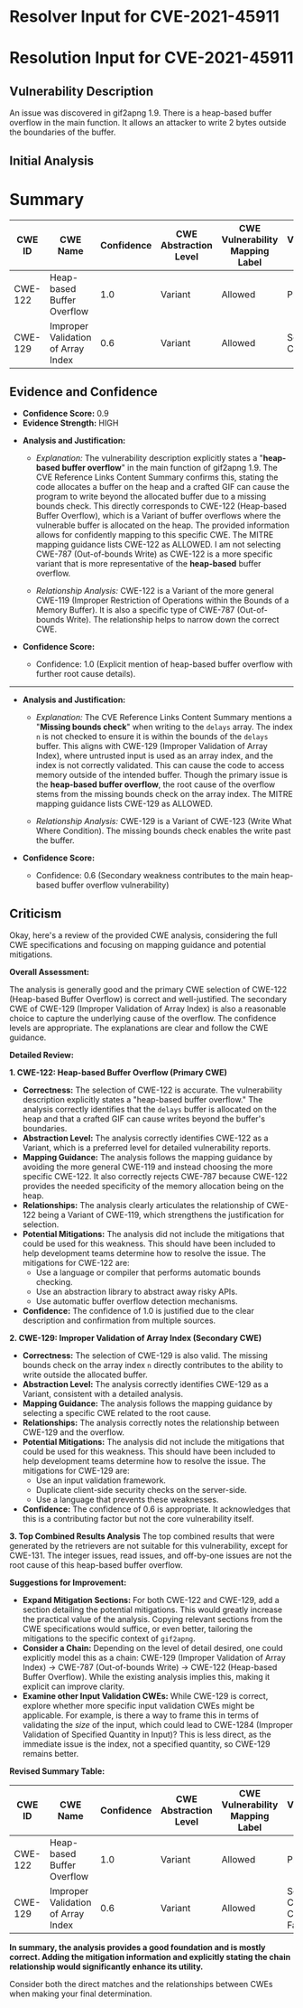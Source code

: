 # Resolver Input for CVE-2021-45911

# Resolution Input for CVE-2021-45911

## Vulnerability Description
An issue was discovered in gif2apng 1.9. There is a heap-based buffer overflow in the main function. It allows an attacker to write 2 bytes outside the boundaries of the buffer.

## Initial Analysis
# Summary
| CWE ID | CWE Name | Confidence | CWE Abstraction Level | CWE Vulnerability Mapping Label | CWE-Vulnerability Mapping Notes |
|---|---|---|---|---|---|
| CWE-122 | Heap-based Buffer Overflow | 1.0 | Variant | Allowed | Primary CWE |
| CWE-129 | Improper Validation of Array Index | 0.6 | Variant | Allowed | Secondary Candidate |

## Evidence and Confidence

*   **Confidence Score:** 0.9
*   **Evidence Strength:** HIGH

- **Analysis and Justification:**  
  - *Explanation:* The vulnerability description explicitly states a "**heap-based buffer overflow**" in the main function of gif2apng 1.9. The CVE Reference Links Content Summary confirms this, stating the code allocates a buffer on the heap and a crafted GIF can cause the program to write beyond the allocated buffer due to a missing bounds check. This directly corresponds to CWE-122 (Heap-based Buffer Overflow), which is a Variant of buffer overflows where the vulnerable buffer is allocated on the heap. The provided information allows for confidently mapping to this specific CWE. The MITRE mapping guidance lists CWE-122 as ALLOWED. I am not selecting CWE-787 (Out-of-bounds Write) as CWE-122 is a more specific variant that is more representative of the **heap-based** buffer overflow.
  
  - *Relationship Analysis:* CWE-122 is a Variant of the more general CWE-119 (Improper Restriction of Operations within the Bounds of a Memory Buffer). It is also a specific type of CWE-787 (Out-of-bounds Write). The relationship helps to narrow down the correct CWE.

- **Confidence Score:**  
  - Confidence: 1.0 (Explicit mention of heap-based buffer overflow with further root cause details).

---

- **Analysis and Justification:**  
  - *Explanation:* The CVE Reference Links Content Summary mentions a "**Missing bounds check**" when writing to the `delays` array. The index `n` is not checked to ensure it is within the bounds of the `delays` buffer. This aligns with CWE-129 (Improper Validation of Array Index), where untrusted input is used as an array index, and the index is not correctly validated. This can cause the code to access memory outside of the intended buffer. Though the primary issue is the **heap-based buffer overflow**, the root cause of the overflow stems from the missing bounds check on the array index. The MITRE mapping guidance lists CWE-129 as ALLOWED.
  
  - *Relationship Analysis:* CWE-129 is a Variant of CWE-123 (Write What Where Condition). The missing bounds check enables the write past the buffer.

- **Confidence Score:**  
  - Confidence: 0.6 (Secondary weakness contributes to the main heap-based buffer overflow vulnerability)

## Criticism
Okay, here's a review of the provided CWE analysis, considering the full CWE specifications and focusing on mapping guidance and potential mitigations.

**Overall Assessment:**

The analysis is generally good and the primary CWE selection of CWE-122 (Heap-based Buffer Overflow) is correct and well-justified. The secondary CWE of CWE-129 (Improper Validation of Array Index) is also a reasonable choice to capture the underlying cause of the overflow. The confidence levels are appropriate. The explanations are clear and follow the CWE guidance.

**Detailed Review:**

**1. CWE-122: Heap-based Buffer Overflow (Primary CWE)**

*   **Correctness:** The selection of CWE-122 is accurate. The vulnerability description explicitly states a "heap-based buffer overflow." The analysis correctly identifies that the `delays` buffer is allocated on the heap and that a crafted GIF can cause writes beyond the buffer's boundaries.
*   **Abstraction Level:** The analysis correctly identifies CWE-122 as a Variant, which is a preferred level for detailed vulnerability reports.
*   **Mapping Guidance:** The analysis follows the mapping guidance by avoiding the more general CWE-119 and instead choosing the more specific CWE-122. It also correctly rejects CWE-787 because CWE-122 provides the needed specificity of the memory allocation being on the heap.
*   **Relationships:** The analysis clearly articulates the relationship of CWE-122 being a Variant of CWE-119, which strengthens the justification for selection.
*   **Potential Mitigations:** The analysis did not include the mitigations that could be used for this weakness. This should have been included to help development teams determine how to resolve the issue. The mitigations for CWE-122 are:
    *   Use a language or compiler that performs automatic bounds checking.
    *   Use an abstraction library to abstract away risky APIs.
    *   Use automatic buffer overflow detection mechanisms.
*   **Confidence:** The confidence of 1.0 is justified due to the clear description and confirmation from multiple sources.

**2. CWE-129: Improper Validation of Array Index (Secondary CWE)**

*   **Correctness:** The selection of CWE-129 is also valid. The missing bounds check on the array index `n` directly contributes to the ability to write outside the allocated buffer.
*   **Abstraction Level:** The analysis correctly identifies CWE-129 as a Variant, consistent with a detailed analysis.
*   **Mapping Guidance:** The analysis follows the mapping guidance by selecting a specific CWE related to the root cause.
*   **Relationships:** The analysis correctly notes the relationship between CWE-129 and the overflow.
*   **Potential Mitigations:** The analysis did not include the mitigations that could be used for this weakness. This should have been included to help development teams determine how to resolve the issue. The mitigations for CWE-129 are:
    *   Use an input validation framework.
    *   Duplicate client-side security checks on the server-side.
    *   Use a language that prevents these weaknesses.
*   **Confidence:** The confidence of 0.6 is appropriate. It acknowledges that this is a contributing factor but not the core vulnerability itself.

**3. Top Combined Results Analysis**
The top combined results that were generated by the retrievers are not suitable for this vulnerability, except for CWE-131. The integer issues, read issues, and off-by-one issues are not the root cause of this heap-based buffer overflow.

**Suggestions for Improvement:**

*   **Expand Mitigation Sections:** For both CWE-122 and CWE-129, add a section detailing the potential mitigations.  This would greatly increase the practical value of the analysis. Copying relevant sections from the CWE specifications would suffice, or even better, tailoring the mitigations to the specific context of `gif2apng`.
*   **Consider a Chain:** Depending on the level of detail desired, one could explicitly model this as a chain: CWE-129 (Improper Validation of Array Index) -> CWE-787 (Out-of-bounds Write) -> CWE-122 (Heap-based Buffer Overflow). While the existing analysis implies this, making it explicit can improve clarity.
*   **Examine other Input Validation CWEs:** While CWE-129 is correct, explore whether more specific input validation CWEs might be applicable.  For example, is there a way to frame this in terms of validating the *size* of the input, which could lead to CWE-1284 (Improper Validation of Specified Quantity in Input)?  This is less direct, as the immediate issue is the index, not a specified quantity, so CWE-129 remains better.

**Revised Summary Table:**

| CWE ID | CWE Name | Confidence | CWE Abstraction Level | CWE Vulnerability Mapping Label | CWE-Vulnerability Mapping Notes |
|---|---|---|---|---|---|
| CWE-122 | Heap-based Buffer Overflow | 1.0 | Variant | Allowed | Primary CWE |
| CWE-129 | Improper Validation of Array Index | 0.6 | Variant | Allowed | Secondary Candidate, Contributing Factor |

**In summary, the analysis provides a good foundation and is mostly correct. Adding the mitigation information and explicitly stating the chain relationship would significantly enhance its utility.**

Consider both the direct matches and the relationships between CWEs
when making your final determination.
        